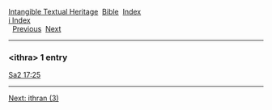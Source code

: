 [Intangible Textual Heritage](../../index)  [Bible](../index) 
[Index](index)   
[i Index](_i_)  
  [Previous](c05988)  [Next](c05990) 

------------------------------------------------------------------------

### &lt;ithra&gt; 1 entry

[Sa2 17:25](../kjv/sa2017.htm#025)  

------------------------------------------------------------------------

[Next: ithran (3)](c05990)
